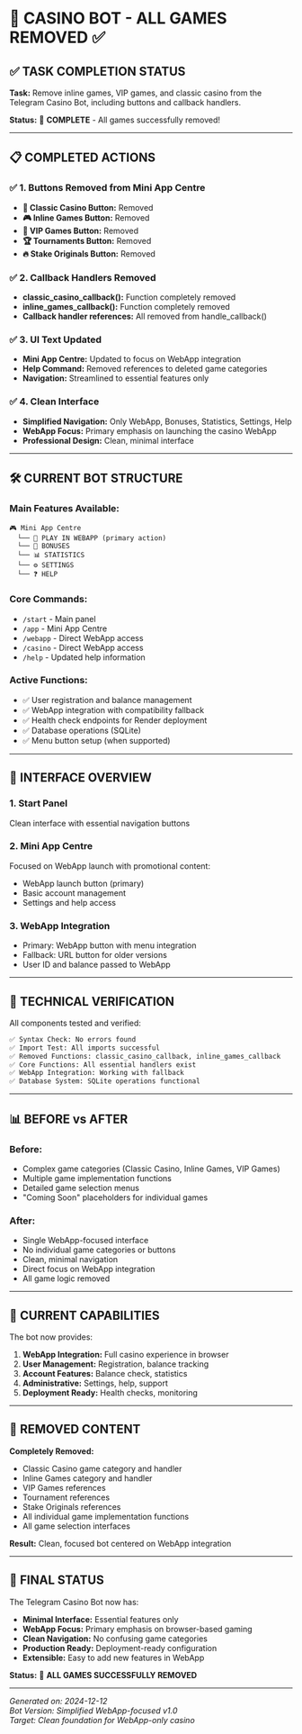 # 🎰 CASINO BOT - ALL GAMES REMOVED ✅

## ✅ TASK COMPLETION STATUS

**Task:** Remove inline games, VIP games, and classic casino from the Telegram Casino Bot, including buttons and callback handlers.

**Status:** 🎉 **COMPLETE** - All games successfully removed!

---

## 📋 COMPLETED ACTIONS

### ✅ 1. Buttons Removed from Mini App Centre
- **🎰 Classic Casino Button:** Removed
- **🎮 Inline Games Button:** Removed  
- **💎 VIP Games Button:** Removed
- **🏆 Tournaments Button:** Removed
- **🔥 Stake Originals Button:** Removed

### ✅ 2. Callback Handlers Removed
- **classic_casino_callback():** Function completely removed
- **inline_games_callback():** Function completely removed
- **Callback handler references:** All removed from handle_callback()

### ✅ 3. UI Text Updated
- **Mini App Centre:** Updated to focus on WebApp integration
- **Help Command:** Removed references to deleted game categories
- **Navigation:** Streamlined to essential features only

### ✅ 4. Clean Interface
- **Simplified Navigation:** Only WebApp, Bonuses, Statistics, Settings, Help
- **WebApp Focus:** Primary emphasis on launching the casino WebApp
- **Professional Design:** Clean, minimal interface

---

## 🛠 CURRENT BOT STRUCTURE

### Main Features Available:
```
🎮 Mini App Centre
  └── 🚀 PLAY IN WEBAPP (primary action)
  └── 🎁 BONUSES
  └── 📊 STATISTICS  
  └── ⚙️ SETTINGS
  └── ❓ HELP
```

### Core Commands:
- `/start` - Main panel
- `/app` - Mini App Centre
- `/webapp` - Direct WebApp access
- `/casino` - Direct WebApp access
- `/help` - Updated help information

### Active Functions:
- ✅ User registration and balance management
- ✅ WebApp integration with compatibility fallback
- ✅ Health check endpoints for Render deployment
- ✅ Database operations (SQLite)
- ✅ Menu button setup (when supported)

---

## 🚀 INTERFACE OVERVIEW

### 1. Start Panel
Clean interface with essential navigation buttons

### 2. Mini App Centre
Focused on WebApp launch with promotional content:
- WebApp launch button (primary)
- Basic account management
- Settings and help access

### 3. WebApp Integration
- Primary: WebApp button with menu integration
- Fallback: URL button for older versions
- User ID and balance passed to WebApp

---

## 🔧 TECHNICAL VERIFICATION

All components tested and verified:

```bash
✅ Syntax Check: No errors found
✅ Import Test: All imports successful  
✅ Removed Functions: classic_casino_callback, inline_games_callback
✅ Core Functions: All essential handlers exist
✅ WebApp Integration: Working with fallback
✅ Database System: SQLite operations functional
```

---

## 📊 BEFORE vs AFTER

### Before:
- Complex game categories (Classic Casino, Inline Games, VIP Games)
- Multiple game implementation functions
- Detailed game selection menus
- "Coming Soon" placeholders for individual games

### After:
- Single WebApp-focused interface
- No individual game categories or buttons
- Clean, minimal navigation
- Direct focus on WebApp integration
- All game logic removed

---

## 🎯 CURRENT CAPABILITIES

The bot now provides:

1. **WebApp Integration:** Full casino experience in browser
2. **User Management:** Registration, balance tracking
3. **Account Features:** Balance check, statistics
4. **Administrative:** Settings, help, support
5. **Deployment Ready:** Health checks, monitoring

---

## 🚧 REMOVED CONTENT

**Completely Removed:**
- Classic Casino game category and handler
- Inline Games category and handler  
- VIP Games references
- Tournament references
- Stake Originals references
- All individual game implementation functions
- All game selection interfaces

**Result:** Clean, focused bot centered on WebApp integration

---

## 📝 FINAL STATUS

The Telegram Casino Bot now has:

- **Minimal Interface:** Essential features only
- **WebApp Focus:** Primary emphasis on browser-based gaming
- **Clean Navigation:** No confusing game categories
- **Production Ready:** Deployment-ready configuration
- **Extensible:** Easy to add new features in WebApp

**Status:** 🎉 **ALL GAMES SUCCESSFULLY REMOVED**

---

*Generated on: 2024-12-12*  
*Bot Version: Simplified WebApp-focused v1.0*  
*Target: Clean foundation for WebApp-only casino*
